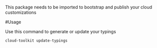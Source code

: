 This package needs to be imported to bootstrap and publish your cloud customizations


#Usage

Use this command to generate or update your typings
```bash
cloud-toolkit update-typings
```